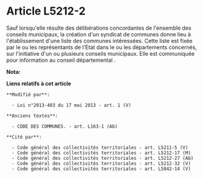 # Article L5212-2

Sauf lorsqu'elle résulte des délibérations concordantes de l'ensemble des conseils municipaux, la création d'un syndicat de
communes donne lieu à l'établissement d'une liste des communes intéressées. Cette liste est fixée par le ou les représentants
de l'Etat dans le ou les départements concernés, sur l'initiative d'un ou plusieurs conseils municipaux. Elle est communiquée
pour information au conseil départemental .

**Nota:**



**Liens relatifs à cet article**

	**Modifié par**:

	  - Loi n°2013-403 du 17 mai 2013 - art. 1 (V)

	**Anciens textes**:

	  - CODE DES COMMUNES. - art. L163-1 (Ab)

	**Cité par**:

	  - Code général des collectivités territoriales - art. L5211-5 (V)
	  - Code général des collectivités territoriales - art. L5212-17 (M)
	  - Code général des collectivités territoriales - art. L5212-27 (Ab)
	  - Code général des collectivités territoriales - art. L5212-32 (V)
	  - Code général des collectivités territoriales - art. L5842-14 (V)
